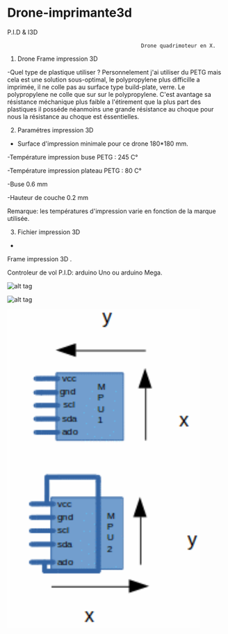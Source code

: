 # Drone-imprimante3d
P.I.D &amp; I3D

                                               Drone quadrimoteur en X.


1) Drone Frame impression 3D 

-Quel type de plastique utiliser ?
   Personnelement j'ai utiliser du PETG mais cela est une solution sous-optimal, le polypropylene plus difficille a imprimée, il ne colle pas au surface type build-plate, verre. Le polypropylene ne colle que sur sur le polypropylene.
   C'est avantage sa résistance méchanique plus faible a l'étirement que la plus part des plastiques il posséde néanmoins une grande résistance au choque pour nous la résistance au choque est éssentielles. 
   
2) Paramétres impression 3D
 - Surface d'impression minimale pour ce drone 180*180 mm.
 
 -Température impression buse PETG : 245 C°
 
 -Température impression plateau PETG : 80 C°
 
 -Buse 0.6 mm
 
 -Hauteur de couche 0.2 mm
 
 Remarque: les températures d'impression varie en fonction de la marque utilisée.
 
 
3) Fichier impression 3D
 -



Frame impression 3D .

Controleur de vol P.I.D: arduino Uno ou arduino Mega. 



 
 ![alt tag](https://user-images.githubusercontent.com/52819943/78615340-866ab880-7871-11ea-9ce7-7f5a4f877526.png)
 
 
 
![alt tag]( https://user-images.githubusercontent.com/52819943/78615820-c67e6b00-7872-11ea-9dfd-4ab4ac3a28b6.png)

![alt tag](https://raw.githubusercontent.com/ul34/Drone-imprimante3d/master/%20MPU6050SHEMA.png)
 
